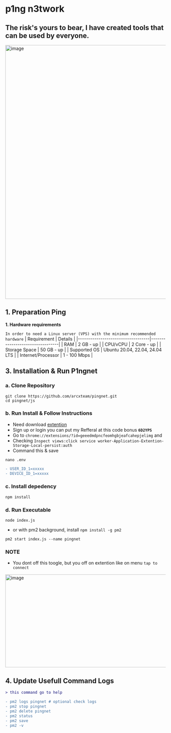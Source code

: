 # p1ng n3twork

## The risk's yours to bear, I have created tools that can be used by everyone.

<img width="1224" height="798" alt="image" src="https://github.com/user-attachments/assets/a3f25ed6-a3eb-4714-aedf-aa8ef84e8109" />

## 1. Preparation Ping
**1. Hardware requirements** 

`In order to need a Linux server (VPS) with the minimum recommended hardware`
| Requirement                       | Details                         |
|-----------------------------------|---------------------------------|
| RAM                               | 2 GB - up                       |
| CPU/vCPU                          | 2 Core - up                     |
| Storage Space                     | 50 GB - up                      |
| Supported OS                      | Ubuntu 20.04, 22.04, 24.04 LTS  |
| Internet/Processor                | 1 - 100 Mbps |

## 3. Installation & Run P1ngnet

### a. Clone Repository
```
git clone https://github.com/arcxteam/pingnet.git
cd pingnet/js
```
### b. Run Install & Follow Instructions

- Need download [extention](https://chromewebstore.google.com/detail/ping-network-vpn/geeedmdpncfeomhgbjeafcahepjelimg)
- Sign up or login you can put my Refferal at this code bonus **`6D2YPS`**
- Go to `chrome://extensions/?id=geeedmdpncfeomhgbjeafcahepjelimg` and
- Checking `Inspect views:click service worker-Application-Extention-Storage-Local-persist:auth`
- Command this & save
```
nano .env
```
```diff
- USER_ID_1=xxxxx
- DEVICE_ID_1=xxxxx
```
### c. Install depedency
```
npm install
```

### d. Run Executable
```
node index.js
```
- or with pm2 background, install `npm install -g pm2`
```
pm2 start index.js --name pingnet
```

### NOTE

- You dont off this toogle, but you off on extention like on menu `tap to connect`

<img width="838" height="292" alt="image" src="https://github.com/user-attachments/assets/3aa5b9b2-a0af-4c82-be8b-150c2f6ad4ee" />

## 4. Update Usefull Command Logs

```diff
> this command go to help

- pm2 logs pingnet # optional check logs
- pm2 stop pingnet
- pm2 delete pingnet
- pm2 status
- pm2 save
- pm2 -v
```
